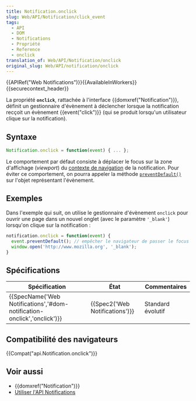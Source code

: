 ```yaml
---
title: Notification.onclick
slug: Web/API/Notification/click_event
tags:
  - API
  - DOM
  - Notifications
  - Propriété
  - Reference
  - onclick
translation_of: Web/API/Notification/onclick
original_slug: Web/API/notification/onclick
---
```

{{APIRef("Web Notifications")}}{{AvailableInWorkers}}{{securecontext_header}}

La propriété **`onclick`**, rattachée à l'interface {{domxref("Notification")}}, définit un gestionnaire d'évènement à déclencher lorsque la notification recçoit un évènement {{event("click")}} (qui se produit lorsqu'un utilisateur clique sur la notification).

## Syntaxe

```js
Notification.onclick = function(event) { ... };
```

Le comportement par défaut consiste à déplacer le focus sur la zone d'affichage (_viewport_) du [contexte de navigation](https://html.spec.whatwg.org/multipage/browsers.html#browsing-context) de la notification. Pour éviter ce comportement, on pourra appeler la méthode [`preventDefault()`](/fr/docs/Web/API/Event/preventDefault) sur l'objet représentant l'évènement.

## Exemples

Dans l'exemple qui suit, on utilise le gestionnaire d'évènement `onclick` pour ouvrir une page dans un nouvel onglet (avec le paramètre `'_blank'`) lorsqu'on clique sur la notification :

```js
notification.onclick = function(event) {
  event.preventDefault(); // empêcher le navigateur de passer le focus sur l'onglet de la navigation
  window.open('http://www.mozilla.org', '_blank');
}
```

## Spécifications

| Spécification                                                                                    | État                                     | Commentaires      |
| ------------------------------------------------------------------------------------------------ | ---------------------------------------- | ----------------- |
| {{SpecName('Web Notifications','#dom-notification-onclick','onclick')}} | {{Spec2('Web Notifications')}} | Standard évolutif |

## Compatibilité des navigateurs

{{Compat("api.Notification.onclick")}}

## Voir aussi

- {{domxref("Notification")}}
- [Utiliser l'API Notifications](/fr/docs/Web/API/notification/Using_Web_Notifications)
